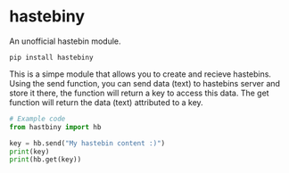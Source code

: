 # hastebiny
An unofficial hastebin module.

`pip install hastebiny`

This is a simpe module that allows you to create and recieve hastebins. Using the send function, you can send data (text) to hastebins server and store it there, the function will return a key to access this data.
The get function will return the data (text) attributed to a key.

```py
# Example code
from hastbiny import hb

key = hb.send("My hastebin content :)")
print(key)
print(hb.get(key))
```